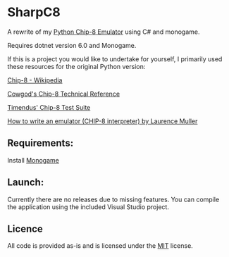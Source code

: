# SharpC8
A rewrite of my [Python Chip-8 Emulator](https://github.com/probablyquill/PythonC8) using C# and monogame.

Requires dotnet version 6.0 and Monogame.

If this is a project you would like to undertake for yourself, I primarily used these resources for the original Python version:

[Chip-8 - Wikipedia](https://en.wikipedia.org/wiki/CHIP-8)

[Cowgod's Chip-8 Technical Reference](http://devernay.free.fr/hacks/chip8/C8TECH10.HTM)

[Timendus' Chip-8 Test Suite](https://github.com/Timendus/chip8-test-suite)

[How to write an emulator (CHIP-8 interpreter) by Laurence Muller](https://multigesture.net/articles/how-to-write-an-emulator-chip-8-interpreter/)


## Requirements:
Install [Monogame](https://monogame.net/articles/getting_started/index.html)

## Launch:
Currently there are no releases due to missing features. You can compile the application using the included Visual Studio project.

## Licence
All code is provided as-is and is licensed under the [MIT](https://choosealicense.com/licenses/mit/) license.
